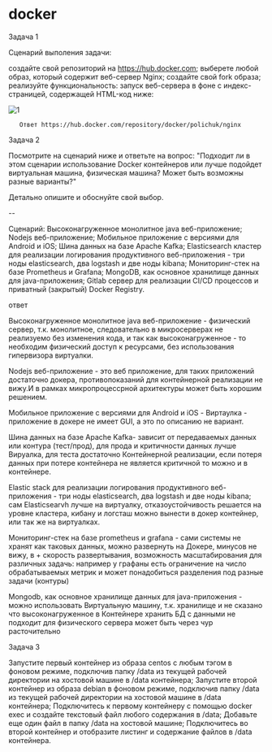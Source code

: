 # docker
Задача 1

Сценарий выполения задачи:

создайте свой репозиторий на https://hub.docker.com;
выберете любой образ, который содержит веб-сервер Nginx;
создайте свой fork образа;
реализуйте функциональность: запуск веб-сервера в фоне с индекс-страницей, содержащей HTML-код ниже:

![1](https://user-images.githubusercontent.com/102204773/205592559-bdc308b9-8fce-497a-ab42-5e8603dff328.png)


       Ответ https://hub.docker.com/repository/docker/polichuk/nginx

Задача 2

Посмотрите на сценарий ниже и ответьте на вопрос: "Подходит ли в этом сценарии использование Docker контейнеров или лучше подойдет виртуальная машина, физическая машина? Может быть возможны разные варианты?"

Детально опишите и обоснуйте свой выбор.

--

Сценарий:
Высоконагруженное монолитное java веб-приложение;
Nodejs веб-приложение;
Мобильное приложение c версиями для Android и iOS;
Шина данных на базе Apache Kafka;
Elasticsearch кластер для реализации логирования продуктивного веб-приложения - три ноды elasticsearch, два logstash и две ноды kibana;
Мониторинг-стек на базе Prometheus и Grafana;
MongoDB, как основное хранилище данных для java-приложения;
Gitlab сервер для реализации CI/CD процессов и приватный (закрытый) Docker Registry.
    
 ответ
    
   Высоконагруженное монолитное java веб-приложение - физический сервер, т.к. монолитное, следовательно в микросерверах не реализуемо без изменения кода,
и так как высоконагруженное -  то необходим физический доступ к ресурсами, без использования гипервизора виртуалки. 
     
   Nodejs веб-приложение - это веб приложение, для таких приложений достаточно докера, противопоказаний для контейнерной реализации не вижу.И в рамках микропроцессрной архитектуры может быть хорошим решением. 
   
   Мобильное приложение c версиями для Android и iOS - Виртаулка -  приложение в докере не имеет GUI, а это по описанию не вариант. 
 
   Шина данных на базе Apache Kafka- зависит от передаваемых данных или контура (тест/прод), для прода и критичности данных лучше Вируалка, для теста достаточно Контейнерной реализации, если    потеря данных при потере контейнера не является критичной то можно и в контейнере.

   Elastic stack для реализации логирования продуктивного веб-приложения - три ноды elasticsearch, два logstash и две ноды kibana;
сам Elasticsearvh лучше на виртуалку, отказоустойчивость решается на уровне кластера, кибану и логсташ можно вынести в докер контейнер, или так же на виртуалках.
   
   
   Мониторинг-стек на базе prometheus и grafana - сами системы не хранят как таковых данных, можно развернуть на Докере, минусов не вижу, в + скорость развертывания, возможность масштабирования для различных задачь: 
например у графаны есть ограничение на число обрабатываемых метрик и может понадобиться разделения под разные задачи (контуры)

   Mongodb, как основное хранилище данных для java-приложения - можно использовать Виртуальную машину, т.к. хранилище и  не сказано что высоконагруженное
в Контейнере хранить БД с данными не подходит для физического сервера может быть через чур расточительно
     
Задача 3

Запустите первый контейнер из образа centos c любым тэгом в фоновом режиме, подключив папку /data из текущей рабочей директории на хостовой машине в /data контейнера;
Запустите второй контейнер из образа debian в фоновом режиме, подключив папку /data из текущей рабочей директории на хостовой машине в /data контейнера;
Подключитесь к первому контейнеру с помощью docker exec и создайте текстовый файл любого содержания в /data;    Добавьте еще один файл в папку /data на хостовой машине;
Подключитесь во второй контейнер и отобразите листинг и содержание файлов в /data контейнера.
